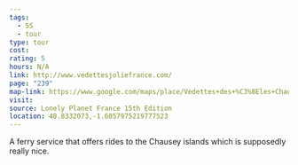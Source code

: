 ```yaml
---
tags:
  - 5S
  - tour
type: tour
cost: 
rating: 5
hours: N/A
link: http://www.vedettesjoliefrance.com/
page: "239"
map-link: https://www.google.com/maps/place/Vedettes+des+%C3%8Eles+Chausey+-+Jolie+France/@48.8328332,-1.6078167,17z/data=!3m1!4b1!4m6!3m5!1s0x480c1afa86d04edb:0x5209aafa22983eb8!8m2!3d48.8328298!4d-1.6029458!16s%2Fg%2F11b6dh33_z?entry=ttu&g_ep=EgoyMDI0MTAyNy4wIKXMDSoASAFQAw%3D%3D
visit: 
source: Lonely Planet France 15th Edition
location: 48.8332073,-1.6057975219777523
---
```

A ferry service that offers rides to the Chausey islands which is supposedly really nice.